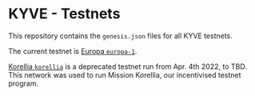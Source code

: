 # KYVE - Testnets

This repository contains the `genesis.json` files for all KYVE testnets.

The current testnet is [Europa `europa-1`](/europa-1).

[Korellia `korellia`](/korellia) is a deprecated testnet run from Apr. 4th 2022, to TBD. This network was used to run Mission Korellia, our incentivised testnet program.
